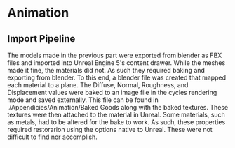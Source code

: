 # Animation

## Import Pipeline
The models made in the previous part were exported from blender as FBX files and imported into Unreal Engine 5's content drawer. While the meshes made it fine, the materials did not. As such they required baking and exporting from blender. To this end, a blender file was created that mapped each material to a plane. The Diffuse, Normal, Roughness, and Displacement values were baked to an image file in the cycles rendering mode and saved externally. This file can be found in ./Appendicies/Animation/Baked Goods along with the baked textures. These textures were then attached to the material in Unreal.
Some materials, such as metals, had to be altered for the bake to work. As such, these properties required restorarion using the options native to Unreal. These were not difficult to find nor accomplish.
